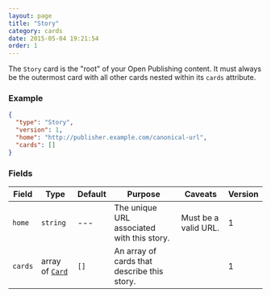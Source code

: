 ```yaml
---
layout: page
title: "Story"
category: cards
date: 2015-05-04 19:21:54
order: 1
---
```


The `Story` card is the "root" of your Open Publishing content. It must always be the outermost card with all other cards nested within its `cards` attribute.

### Example

````json
{
  "type": "Story",
  "version": 1,
  "home": "http://publisher.example.com/canonical-url",
  "cards": []
}
````

### Fields

| Field | Type | Default | Purpose | Caveats | Version |
| ----- | ---- | ------- | ------- | ------- | ------- |
| `home` | `string` | --- |  The unique URL associated with this story. | Must be a valid URL. | 1 |
| `cards` | array of [`Card`][1] | `[]` | An array of cards that describe this story. || 1 |

[1]: /cards/common-fields.html
